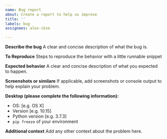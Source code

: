 ```yaml
---
name: Bug report
about: Create a report to help us improve
title: ''
labels: bug
assignees: alex-ikse

---
```


**Describe the bug**
A clear and concise description of what the bug is.

**To Reproduce**
Steps to reproduce the behavior with a little runnable snippet

**Expected behavior**
A clear and concise description of what you expected to happen.

**Screenshots or similare**
If applicable, add screenshots or console output to help explain your problem.

**Desktop (please complete the following information):**
 - OS: [e.g. OS X]
 - Version [e.g. 10.15]
 - Python version [e.g. 3.7.3]
 - `pip freeze` of your environment

**Additional context**
Add any other context about the problem here.

